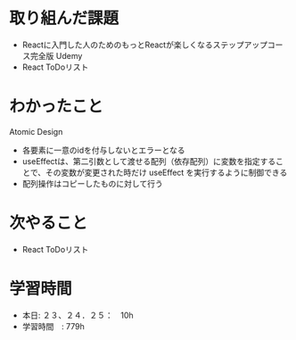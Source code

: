 # 取り組んだ課題
- Reactに入門した人のためのもっとReactが楽しくなるステップアップコース完全版 Udemy
- React ToDoリスト
# わかったこと
Atomic Design
- 各要素に一意のidを付与しないとエラーとなる
- useEffectは、第二引数として渡せる配列（依存配列）に変数を指定することで、その変数が変更された時だけ useEffect を実行するように制御できる
- 配列操作はコピーしたものに対して行う
# 次やること
- React ToDoリスト
# 学習時間
- 本日: ２３、２４．２５：　10h
- 学習時間　: 779h
